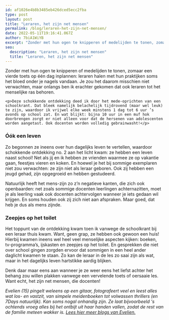 ```yaml
---
id: af1026e4b8b3485eb426dced5ecc2fba
type: post
layout: post
title: "Leraren, het zijn net mensen"
permalink: /blog/leraren-het-zijn-net-mensen/
date: 2022-05-11T19:16:41.067Z
author: 7biA1WiYB
excerpt: "Zonder met hun ogen te knipperen of medelijden te tonen, zomaar een vierde toets op één dag inplannen: leraren halen met hun praktijken soms het bloed onder je nagels vandaan. Je zou het daarom misschien niet verwachten, maar onlangs ben ik erachter gekomen dat ook leraren tot het menselijke ras behoren.  "
seo:
  description: "Leraren, het zijn net mensen"
  title: "Leraren, het zijn net mensen"
---
```

Zonder met hun ogen te knipperen of medelijden te tonen, zomaar een vierde toets op één dag inplannen: leraren halen met hun praktijken soms het bloed onder je nagels vandaan. Je zou het daarom misschien niet verwachten, maar onlangs ben ik erachter gekomen dat ook leraren tot het menselijke ras behoren.  

    <p>Deze schokkende ontdekking deed ik door het mede-oprichten van een schoolkrant. Dat bleek namelijk belachelijk tijdrovend (maar wel leuk) te zijn, waardoor ik vrijwel elke week minstens 1 dag tot 6 uur ’s avonds op school zat. En wat blijkt: bijna 10 uur in een muf hok doorbrengen zorgt er niet alleen voor dat de hersenen van adolescenten worden aangetast. Ook docenten worden volledig gebrainwasht!</p>
<h3>Óók een leven</h3>
<p>Zo begonnen ze ineens over hun dagelijks leven te vertellen, waardoor schokkende ontdekking no. 2 aan het licht kwam: ze hebben een leven naast school! Net als jij en ik hebben ze vrienden waarmee ze op vakantie gaan, feestjes vieren en koken. En hoewel je het bij sommige exemplaren niet zou verwachten: ze zijn niet als leraar geboren. Ook zij hebben een jeugd gehad, zijn opgegroeid en hebben gestudeerd.</p>
<p>Natuurlijk heeft het mens-zijn zo z’n negatieve kanten, die zich ook openbaarden: net zoals sommige docenten leerlingen achternazitten, moet je als leerling vaak ook docenten achtervolgen wanneer je iets gedaan wil krijgen. En soms houden ook zij zich niet aan afspraken. Maar goed, dat heb je dus als mens zijnde.</p>
<h3>Zeepjes op het toilet</h3>
<p>Het toppunt van de ontdekking kwam toen ik vanwege de schoolkrant bij een leraar thuis kwam. Want, geen grap, ze hebben ook gewoon een huis! Hierbij kwamen ineens wel heel veel menselijke aspecten kijken: boeken, tv-programma’s, ijskasten en zeepjes op het toilet. En gesprekken die niet over school gingen zorgden ervoor dat sommigen in een heel ander daglicht kwamen te staan. Zo kan de leraar in de les zo saai zijn als wat, maar in het dagelijks leven hartstikke aardig blijken.</p>
<p>Denk daar maar eens aan wanneer je ze weer eens het liefst achter het behang zou willen plakken vanwege een vervelende toets of oersaaie les. Want echt, het zijn net mensen, die docenten!</p>
<p><em>Evelien (15) pingelt weleens op een gitaar, fotografeert veel en leest alles wat los- en vastzit, van simpele meidenboeken tot volwassen thrillers (en 7Days natuurlijk). Kan soms nogal onhandig zijn. Ze laat bijvoorbeeld 's ochtends vroeg alles bij het ontbijt uit haar handen vallen, zodat de rest van de familie meteen wakker is. </em><a href="https://7dagen.netlify.app/users/evelien-verbiesen"><em>Lees hier meer blogs van Evelien.</em></a></p>  
